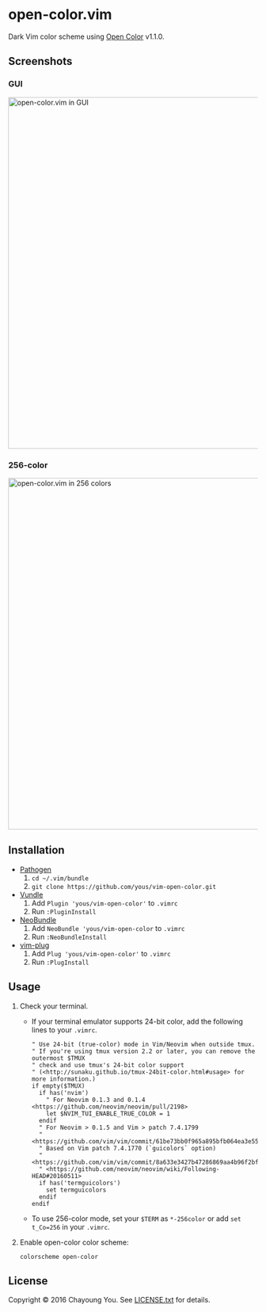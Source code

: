 # open-color.vim

Dark Vim color scheme using [Open Color](https://yeun.github.io/open-color/)
v1.1.0.

## Screenshots

### GUI

<img width="710" alt="open-color.vim in GUI" src="https://github.com/yous/vim-open-color/raw/master/screenshot_gui.png">

### 256-color

<img width="710" alt="open-color.vim in 256 colors" src="https://github.com/yous/vim-open-color/raw/master/screenshot_256.png">

## Installation

- [Pathogen](https://github.com/tpope/vim-pathogen)
    1. `cd ~/.vim/bundle`
    2. `git clone https://github.com/yous/vim-open-color.git`
- [Vundle](https://github.com/VundleVim/Vundle.vim)
    1. Add `Plugin 'yous/vim-open-color'` to `.vimrc`
    2. Run `:PluginInstall`
- [NeoBundle](https://github.com/Shougo/neobundle.vim)
    1. Add `NeoBundle 'yous/vim-open-color` to `.vimrc`
    2. Run `:NeoBundleInstall`
- [vim-plug](https://github.com/junegunn/vim-plug)
    1. Add `Plug 'yous/vim-open-color'` to `.vimrc`
    2. Run `:PlugInstall`

## Usage

1. Check your terminal.
    - If your terminal emulator supports 24-bit color, add the following lines
      to your `.vimrc`.

      ``` vim
      " Use 24-bit (true-color) mode in Vim/Neovim when outside tmux.
      " If you're using tmux version 2.2 or later, you can remove the outermost $TMUX
      " check and use tmux's 24-bit color support
      " (<http://sunaku.github.io/tmux-24bit-color.html#usage> for more information.)
      if empty($TMUX)
        if has('nvim')
          " For Neovim 0.1.3 and 0.1.4 <https://github.com/neovim/neovim/pull/2198>
          let $NVIM_TUI_ENABLE_TRUE_COLOR = 1
        endif
        " For Neovim > 0.1.5 and Vim > patch 7.4.1799
        " <https://github.com/vim/vim/commit/61be73bb0f965a895bfb064ea3e55476ac175162>
        " Based on Vim patch 7.4.1770 (`guicolors` option)
        " <https://github.com/vim/vim/commit/8a633e3427b47286869aa4b96f2bfc1fe65b25cd>
        " <https://github.com/neovim/neovim/wiki/Following-HEAD#20160511>
        if has('termguicolors')
          set termguicolors
        endif
      endif
      ```
    - To use 256-color mode, set your `$TERM` as `*-256color` or add
      `set t_Co=256` in your `.vimrc`.
2. Enable open-color color scheme:

   ``` vim
   colorscheme open-color
   ```

## License

Copyright © 2016 Chayoung You. See [LICENSE.txt](LICENSE.txt) for details.
